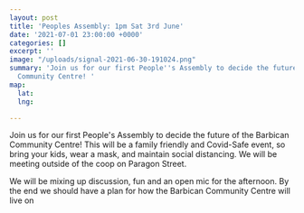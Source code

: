 ```yaml
---
layout: post
title: 'Peoples Assembly: 1pm Sat 3rd June'
date: '2021-07-01 23:00:00 +0000'
categories: []
excerpt: ''
image: "/uploads/signal-2021-06-30-191024.png"
summary: 'Join us for our first People''s Assembly to decide the future of the Barbican
  Community Centre! '
map:
  lat: 
  lng: 

---
```

Join us for our first People's Assembly to decide the future of the Barbican Community Centre! This will be a family friendly and Covid-Safe event, so bring your kids, wear a mask, and maintain social distancing. We will be meeting outside of the coop on Paragon Street.

We will be mixing up discussion, fun and an open mic for the afternoon. By the end we should have a plan for how the Barbican Community Centre will live on